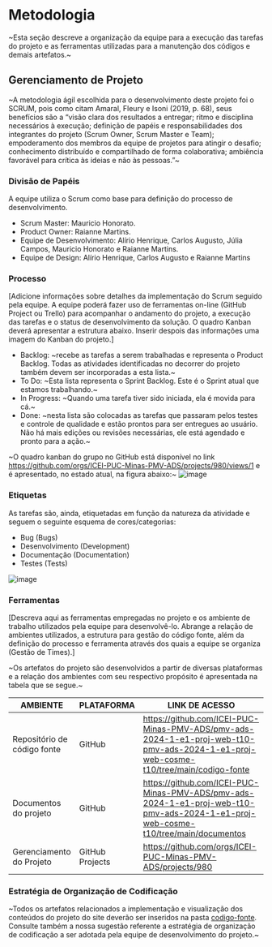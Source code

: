 
# Metodologia

~Esta seção descreve a organização da equipe para a execução das tarefas do projeto e as ferramentas utilizadas para a manutenção dos códigos e demais artefatos.~


## Gerenciamento de Projeto
~A metodologia ágil escolhida para o desenvolvimento deste projeto foi o SCRUM, pois como citam Amaral, Fleury e Isoni (2019, p. 68), seus benefícios são a “visão clara dos resultados a entregar; ritmo e disciplina necessários à execução; definição de papéis e responsabilidades dos integrantes do projeto (Scrum Owner, Scrum Master e Team); empoderamento dos membros da equipe de projetos para atingir o desafio; conhecimento distribuído e compartilhado de forma colaborativa; ambiência favorável para crítica às ideias e não às pessoas.”~

### Divisão de Papéis

A equipe utiliza o Scrum como base para definição do processo de desenvolvimento.
- Scrum Master: Mauricio Honorato.
- Product Owner: Raianne Martins.
- Equipe de Desenvolvimento: Alírio Henrique, Carlos Augusto, Júlia Campos, Mauricio Honorato e Raianne Martins.
- Equipe de Design: Alírio Henrique, Carlos Augusto e Raianne Martins

### Processo

[Adicione informações sobre detalhes da implementação do Scrum seguido pela equipe. A equipe poderá fazer uso de ferramentas on-line (GitHub Project ou Trello) para acompanhar o andamento do projeto, a execução das tarefas e o status de desenvolvimento da solução. O quadro Kanban deverá apresentar a estrutura abaixo. Inserir despois das informações uma imagem do Kanban do projeto.]
- Backlog: ~recebe as tarefas a serem trabalhadas e representa o Product Backlog. Todas as atividades identificadas no decorrer do projeto também devem ser incorporadas a esta lista.~
- To Do: ~Esta lista representa o Sprint Backlog. Este é o Sprint atual que estamos trabalhando.~ 
- In Progress: ~Quando uma tarefa tiver sido iniciada, ela é movida para cá.~ 
- Done: ~nesta lista são colocadas as tarefas que passaram pelos testes e controle de qualidade e estão prontos para ser entregues ao usuário. Não há mais edições ou revisões necessárias, ele está agendado e pronto para a ação.~

~O quadro kanban do grupo no GitHub está disponível no link https://github.com/orgs/ICEI-PUC-Minas-PMV-ADS/projects/980/views/1 e é apresentado, no estado atual, na figura abaixo:~
![image](https://github.com/ICEI-PUC-Minas-PMV-ADS/pmv-ads-2024-1-e1-proj-web-t10-pmv-ads-2024-1-e1-proj-web-cosme-t10/assets/87047035/758c20b6-a39e-40cc-ab29-4bdece96b6d4)


### Etiquetas
<p>As tarefas são, ainda, etiquetadas em função da natureza da atividade e seguem o seguinte esquema de cores/categorias:</p>

<ul>
  <li>Bug (Bugs)</li>
  <li>Desenvolvimento (Development)</li>
  <li>Documentação (Documentation)</li>
  <li>Testes (Tests)</li>
</ul>

![image](https://github.com/ICEI-PUC-Minas-PMV-ADS/pmv-ads-2024-1-e1-proj-web-t10-pmv-ads-2024-1-e1-proj-web-cosme-t10/assets/87047035/f1fe5966-b07b-4b88-b9eb-f3a60c000983)

  
### Ferramentas

[Descreva aqui as ferramentas empregadas no projeto e os ambiente de trabalho utilizados pela  equipe para desenvolvê-lo. Abrange a relação de ambientes utilizados, a estrutura para gestão do código fonte, além da definição do processo e ferramenta através dos quais a equipe se organiza (Gestão de Times).]

~Os artefatos do projeto são desenvolvidos a partir de diversas plataformas e a relação dos ambientes com seu respectivo propósito é apresentada na tabela que se segue.~

| AMBIENTE                            | PLATAFORMA                         | LINK DE ACESSO                         |
|-------------------------------------|------------------------------------|----------------------------------------|
| Repositório de código fonte         | GitHub                             |  https://github.com/ICEI-PUC-Minas-PMV-ADS/pmv-ads-2024-1-e1-proj-web-t10-pmv-ads-2024-1-e1-proj-web-cosme-t10/tree/main/codigo-fonte                           |
| Documentos do projeto               | GitHub                             | https://github.com/ICEI-PUC-Minas-PMV-ADS/pmv-ads-2024-1-e1-proj-web-t10-pmv-ads-2024-1-e1-proj-web-cosme-t10/tree/main/documentos                            |
| Gerenciamento do Projeto            | GitHub Projects                    |  https://github.com/orgs/ICEI-PUC-Minas-PMV-ADS/projects/980                           |



### Estratégia de Organização de Codificação 

~Todos os artefatos relacionados a implementação e visualização dos conteúdos do projeto do site deverão ser inseridos na pasta [codigo-fonte](https://github.com/ICEI-PUC-Minas-PMV-ADS/pmv-ads-2024-1-e1-proj-web-t10-pmv-ads-2024-1-e1-proj-web-cosme-t10/tree/main/codigo-fonte). Consulte também a nossa sugestão referente a estratégia de organização de codificação a ser adotada pela equipe de desenvolvimento do projeto.~
